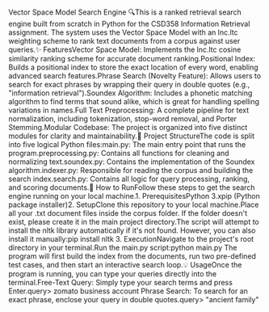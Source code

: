 Vector Space Model Search Engine 🔍This is a ranked retrieval search engine built from scratch in Python for the CSD358 Information Retrieval assignment. The system uses the Vector Space Model with an lnc.ltc weighting scheme to rank text documents from a corpus against user queries.✨ FeaturesVector Space Model: Implements the lnc.ltc cosine similarity ranking scheme for accurate document ranking.Positional Index: Builds a positional index to store the exact location of every word, enabling advanced search features.Phrase Search (Novelty Feature): Allows users to search for exact phrases by wrapping their query in double quotes (e.g., "information retrieval").Soundex Algorithm: Includes a phonetic matching algorithm to find terms that sound alike, which is great for handling spelling variations in names.Full Text Preprocessing: A complete pipeline for text normalization, including tokenization, stop-word removal, and Porter Stemming.Modular Codebase: The project is organized into five distinct modules for clarity and maintainability.📂 Project StructureThe code is split into five logical Python files:main.py: The main entry point that runs the program.preprocessing.py: Contains all functions for cleaning and normalizing text.soundex.py: Contains the implementation of the Soundex algorithm.indexer.py: Responsible for reading the corpus and building the search index.search.py: Contains all logic for query processing, ranking, and scoring documents.🚀 How to RunFollow these steps to get the search engine running on your local machine.1. PrerequisitesPython 3.xpip (Python package installer)2. SetupClone this repository to your local machine.Place all your .txt document files inside the corpus folder. If the folder doesn't exist, please create it in the main project directory.The script will attempt to install the nltk library automatically if it's not found. However, you can also install it manually:pip install nltk
3. ExecutionNavigate to the project's root directory in your terminal.Run the main.py script:python main.py
The program will first build the index from the documents, run two pre-defined test cases, and then start an interactive search loop.💡 UsageOnce the program is running, you can type your queries directly into the terminal.Free-Text Query: Simply type your search terms and press Enter.query> zomato business account
Phrase Search: To search for an exact phrase, enclose your query in double quotes.query> "ancient family"
